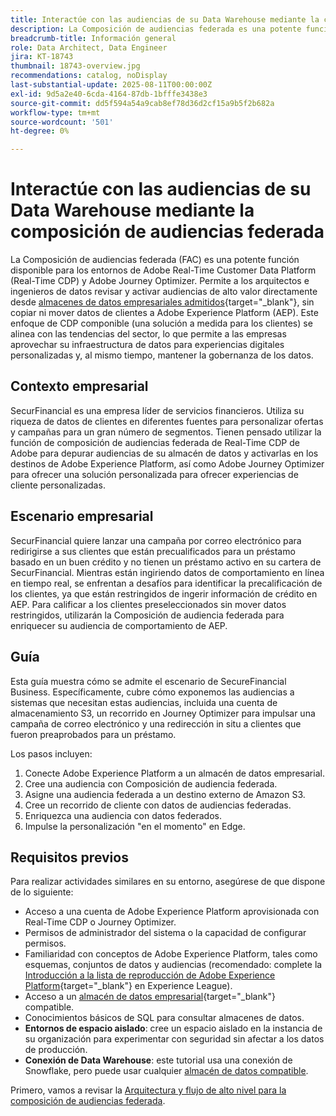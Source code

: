 ```yaml
---
title: Interactúe con las audiencias de su Data Warehouse mediante la composición de audiencias federada
description: La Composición de audiencias federada es una potente función que permite a los arquitectos e ingenieros de datos crear y enriquecer audiencias directamente desde almacenes de datos de terceros.
breadcrumb-title: Información general
role: Data Architect, Data Engineer
jira: KT-18743
thumbnail: 18743-overview.jpg
recommendations: catalog, noDisplay
last-substantial-update: 2025-08-11T00:00:00Z
exl-id: 9d5a2e40-6cda-4164-87db-1bfffe3438e3
source-git-commit: dd5f594a54a9cab8ef78d36d2cf15a9b5f2b682a
workflow-type: tm+mt
source-wordcount: '501'
ht-degree: 0%

---
```


# Interactúe con las audiencias de su Data Warehouse mediante la composición de audiencias federada

La Composición de audiencias federada (FAC) es una potente función disponible para los entornos de Adobe Real-Time Customer Data Platform (Real-Time CDP) y Adobe Journey Optimizer. Permite a los arquitectos e ingenieros de datos revisar y activar audiencias de alto valor directamente desde [almacenes de datos empresariales admitidos](https://experienceleague.adobe.com/es/docs/federated-audience-composition/using/start/access-prerequisites){target="_blank"}, sin copiar ni mover datos de clientes a Adobe Experience Platform (AEP). Este enfoque de CDP componible (una solución a medida para los clientes) se alinea con las tendencias del sector, lo que permite a las empresas aprovechar su infraestructura de datos para experiencias digitales personalizadas y, al mismo tiempo, mantener la gobernanza de los datos.

## Contexto empresarial

SecurFinancial es una empresa líder de servicios financieros. Utiliza su riqueza de datos de clientes en diferentes fuentes para personalizar ofertas y campañas para un gran número de segmentos. Tienen pensado utilizar la función de composición de audiencias federada de Real-Time CDP de Adobe para depurar audiencias de su almacén de datos y activarlas en los destinos de Adobe Experience Platform, así como Adobe Journey Optimizer para ofrecer una solución personalizada para ofrecer experiencias de cliente personalizadas.

## Escenario empresarial

SecurFinancial quiere lanzar una campaña por correo electrónico para redirigirse a sus clientes que están precualificados para un préstamo basado en un buen crédito y no tienen un préstamo activo en su cartera de SecurFinancial. Mientras están ingiriendo datos de comportamiento en línea en tiempo real, se enfrentan a desafíos para identificar la precalificación de los clientes, ya que están restringidos de ingerir información de crédito en AEP. Para calificar a los clientes preseleccionados sin mover datos restringidos, utilizarán la Composición de audiencia federada para enriquecer su audiencia de comportamiento de AEP.

## Guía

Esta guía muestra cómo se admite el escenario de SecureFinancial Business. Específicamente, cubre cómo exponemos las audiencias a sistemas que necesitan estas audiencias, incluida una cuenta de almacenamiento S3, un recorrido en Journey Optimizer para impulsar una campaña de correo electrónico y una redirección in situ a clientes que fueron preaprobados para un préstamo.

Los pasos incluyen:

1. Conecte Adobe Experience Platform a un almacén de datos empresarial.
2. Cree una audiencia con Composición de audiencia federada.
3. Asigne una audiencia federada a un destino externo de Amazon S3.
4. Cree un recorrido de cliente con datos de audiencias federadas.
5. Enriquezca una audiencia con datos federados.
6. Impulse la personalización &quot;en el momento&quot; en Edge.

## Requisitos previos

Para realizar actividades similares en su entorno, asegúrese de que dispone de lo siguiente:

- Acceso a una cuenta de Adobe Experience Platform aprovisionada con Real-Time CDP o Journey Optimizer.
- Permisos de administrador del sistema o la capacidad de configurar permisos.
- Familiaridad con conceptos de Adobe Experience Platform, tales como esquemas, conjuntos de datos y audiencias (recomendado: complete la [Introducción a la lista de reproducción de Adobe Experience Platform](https://experienceleague.adobe.com/es/playlists/experience-platform-introduction?lang=en){target="_blank"} en Experience League).
- Acceso a un [almacén de datos empresarial](https://experienceleague.adobe.com/es/docs/federated-audience-composition/using/start/access-prerequisites){target="_blank"} compatible.
- Conocimientos básicos de SQL para consultar almacenes de datos.
- **Entornos de espacio aislado**: cree un espacio aislado en la instancia de su organización para experimentar con seguridad sin afectar a los datos de producción.
- **Conexión de Data Warehouse**: este tutorial usa una conexión de Snowflake, pero puede usar cualquier [almacén de datos compatible](https://experienceleague.adobe.com/es/docs/federated-audience-composition/using/start/access-prerequisites).

Primero, vamos a revisar la [Arquitectura y flujo de alto nivel para la composición de audiencias federada](fac-architecture-and-flow.md).
